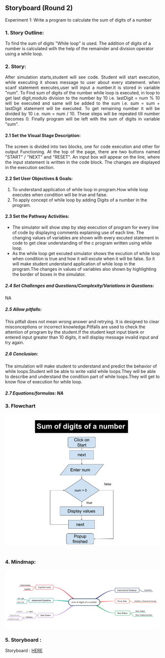 ## Storyboard (Round 2)

Experiment 1: Write a program to calculate the sum of digits of a number
### 1. Story Outline:
To find the sum of digits "While loop" is used. The addition of digits of a number is calculated with the help of the remainder and division operator using a while loop. 

### 2. Story:
<div align="justify">
After simulation starts,student will see code. Student will start execution, while executing it shows message to user about every statement. when scanf statement executes,user will input a number.It is stored in variable "num". To Find sum of digits of the number while loop is executed, in loop to get last digit,modulo division to the number by 10 i.e. lastDigit = num % 10 will be executed and same will be added to the sum i.e. sum = sum + lastDigit statement will be executed. To get remaining number it will be divided by 10 i.e. num = num / 10. These steps will be repeated till number becomes 0. Finally program will be left with the sum of digits in variable "sum".
</div>

#### 2.1 Set the Visual Stage Description:
<div align="justify">
The screen is divided into two blocks, one for code execution and other for output Functioning. At the top of the page, there are two buttons named "START" / "NEXT" and "RESET". An input box will appear on the line, where the input statement is written in the code block. The changes are displayed in the execution section.
</div>


#### 2.2 Set User Objectives & Goals:
1. To understand application of while loop in program.How while loop executes when condition will be true and false.
2. To apply concept of while loop by adding Digits of a number in the program.


#### 2.3 Set the Pathway Activities:
- The simulator will show step by step execution of program for every line of code by displaying comments explaining use of each line. The changing values of variables are shown with every excuted statement in code to get clear understanding of the c program written using while loop.
- As the while loop get excuted simulator shows the excution of while loop when condition is true and how it will excute when it will be false. So it will make student understand application of while loop in the program.The changes in values of variables also shown by highlighting the border of boxes in the simulator.


##### 2.4 Set Challenges and Questions/Complexity/Variations in Questions:

NA

##### 2.5 Allow pitfalls:
This pitfall does not mean wrong answer and retrying. It is designed to clear misconceptions or incorrect knowledge.Pitfalls are used to check the attention of program by the student.If the student kept input blank or entered input greater than 10 digits, it will display message invalid input and try again.

##### 2.6 Conclusion:
The simulation will make student  to understand and predict the behavior of while loops.Student will be able to write valid while loops.They will be able to describe and understand the condition part of while loops.They will get to know flow of execution for while loop.

##### 2.7 Equations/formulas: NA



### 3. Flowchart 
<img src="flowchart/flowchart-Sum-of-digit.png"/><br><br>
### 4. Mindmap:
<img src="mindmap/sum_of_digit.JPG"/>   

### 5. Storyboard :
Storyboard : <a href="storyboard/storyboard_sum_of_digits.gif"> HERE </a>
